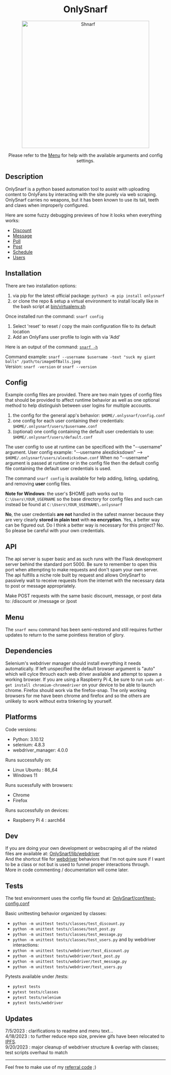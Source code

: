 <h1 align="center">OnlySnarf</h1>
<p align="center"><img src="public/images/snarf-missionary.jpg" alt="Shnarf" width="400"/></p>
<p align="center">Please refer to the <a href="public/docs/menu.md">Menu</a> for help with the available arguments and config settings.</p> 

## Description
OnlySnarf is a python based automation tool to assist with uploading content to OnlyFans by interacting with the site purely via web scraping. OnlySnarf carries no weapons, but it has been known to use its tail, teeth and claws when improperly configured.

Here are some fuzzy debugging previews of how it looks when everything works:
- [Discount](//ipfs.io/ipfs/QmboqfpCeAAbbhqGhPQ8cCscqm7CNH4mxTPR42g8Cg7iLW?filename=discount.gif)
- [Message](//ipfs.io/ipfs/QmXitqxkRuMXb6XnUJw7MHUxLii7UNEXjENc5k4PyfTWfY?filename=message.gif)
- [Poll](//ipfs.io/ipfs/QmNkE4GpBoiQ3tGLLfxtTGS96jJJJixS4qbkx9fxN9GeYC?filename=poll.gif)
- [Post](//ipfs.io/ipfs/QmUBjuLK3yh5v4U9SSPmSG3NAGgYaY6rYoYACGi1smZpJ7?filename=post.gif)
- [Schedule](//ipfs.io/ipfs/QmUd843FXXyMP2eyfkB1d1erZyrKN1hmKchuviruzN8ctD?filename=schedule.gif)
- [Users](//ipfs.io/ipfs/Qmc9zPytgSKx4EK6V1A8DABNeCpMxBybcRs4hNtAMSKDyi?filename=users.gif)

## Installation
There are two installation options:
1) via pip for the latest official package: `python3 -m pip install onlysnarf`  
2) or clone the repo & setup a virtual environment to install locally like in the bash script at [bin/virtualenv.sh](/bin/virtualenv.sh) 

Once installed run the command: `snarf config`
1) Select 'reset' to reset / copy the main configuration file to its default location
2) Add an OnlyFans user profile to login with via 'Add'

Here is an output of the command: [`snarf -h`](/public/docs/help.md/#-h)  
  
Command example: `snarf --username $username -text "suck my giant balls" /path/to/imageOfBalls.jpeg`  
Version: `snarf -version` or `snarf --version`  

## Config
Example config files are provided. There are two main types of config files that should be provided to affect runtime behavior as well as one optional method to help distinguish between user logins for multiple accounts.
1) the config for the general app's behavior: `$HOME/.onlysnarf/config.conf`
2) one config for each user containing their credentials: `$HOME/.onlysnarf/users/$username.conf`
3) (optional) one config containing the default user credentials to use: `$HOME/.onlysnarf/users/default.conf`

The user config to use at runtime can be specificed with the "--username" argument. 
User config example: "--username alexdicksdown" --> `$HOME/.onlysnarf/users/alexdicksdown.conf`
When no "--username" argument is passed at runtime or in the config file then the default config file containing the default user credentials is used.

The command `snarf config` is available for help adding, listing, updating, and removing **user** config files.

**Note for Windows**: the user's $HOME path works out to `C:\Users\YOUR_USERNAME` so the base directory for config files and such can instead be found at `C:\Users\YOUR_USERNAME\.onlysnarf`

**No**, the user credentials **are not** handled in the safest manner because they are very clearly **stored in plain text** with **no encryption**. Yes, a better way can be figured out. Do I think a better way is necessary for this project? No. So please be careful with your own credentials.

## API
The api server is super basic and as such runs with the Flask development server behind the standard port 5000. Be sure to remember to open this port when attempting to make requests and don't spam your own server. The api fulfills a niche role built by request and allows OnlySnarf to passively wait to receive requests from the internet with the necessary data to post or message appropriately.

Make POST requests with the same basic discount, message, or post data to: /discount   or   /message   or   /post

## Menu
The `snarf menu` command has been semi-restored and still requires further updates to return to the same pointless iteration of glory.

## Dependencies
Selenium's webdriver manager should install everything it needs automatically. If left unspecified the default browser argument is "auto" which will cylce throuch each web driver available and attempt to spawn a working browser. If you are using a Raspberry Pi 4, be sure to run `sudo apt-get install chromium-chromedriver` on your device to be able to launch chrome. Firefox should work via the firefox-snap. The only working browsers for me have been chrome and firefox and so the others are unlikely to work without extra tinkering by yourself.

## Platforms
Code versions:
- Python: 3.10.12
- selenium: 4.8.3
- webdriver_manager: 4.0.0

Runs successfully on:
- Linux Ubuntu : 86_64 
- Windows 11

Runs sucessfully with browsers:
- Chrome
- Firefox

Runs successfully on devices:
- Raspberry Pi 4 : aarch64

## Dev
If you are doing your own development or webscraping all of the related files are available at: [OnlySnarf/lib/webdriver](/OnlySnarf/lib/webdriver)  
And the shortcut file for [webdriver](/OnlySnarf/lib/driver.py) behaviors that I'm not quire sure if I want to be a class or not but is used to funnel proper interactions through.  
More in code commenting / documentation will come later.  

## Tests

The test environment uses the config file found at: [OnlySnarf/conf/test-config.conf](/OnlySnarf/conf/test-config.conf) 

Basic unittesting behavior organized by classes:
- `python -m unittest tests/classes/test_discount.py`
- `python -m unittest tests/classes/test_post.py`
- `python -m unittest tests/classes/test_message.py`
- `python -m unittest tests/classes/test_users.py`
and by webdriver interactions:
- `python -m unittest tests/webdriver/test_discount.py`
- `python -m unittest tests/webdriver/test_post.py`
- `python -m unittest tests/webdriver/test_message.py`
- `python -m unittest tests/webdriver/test_users.py`

Pytests available under /tests:
- `pytest tests`
- `pytest tests/classes`
- `pytest tests/selenium`
- `pytest tests/webdriver`

## Updates
7/5/2023 : clarifications to readme and menu text...  
4/18/2023 : to further reduce repo size, preview gifs have been relocated to [IPFS](//ipfs.io/ipfs/QmVpjSy9NXy3VUM474hSDoPSsmsb5WVYkN9WN6N7nFxZuj).  
9/20/2023 : major cleanup of webdriver structure & overlap with classes; test scripts overhaul to match  

<hr>
Feel free to make use of my <a href="//onlyfans.com/?ref=409408" target="_blank">referral code</a> ;)